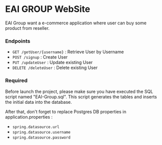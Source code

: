 # EAI GROUP WebSite

EAI Group want a e-commerce application where user can buy some product from reseller.


### Endpoints


* `GET /getUser/{username}` : Retrieve User by Username
* `POST /signup` : Create User
* `PUT /updateUser` : Update existing User 
* `DELETE /deleteUser` : Delete existing User 

### Required

Before launch the project, please make sure you have executed the SQL script named "EAI-Group.sql". This script generates the tables and inserts the initial data into the database.

After that, don't forget to replace Postgres DB properties in application.properties :
* `spring.datasource.url`
* `spring.datasource.username`
* `spring.datasource.password`
